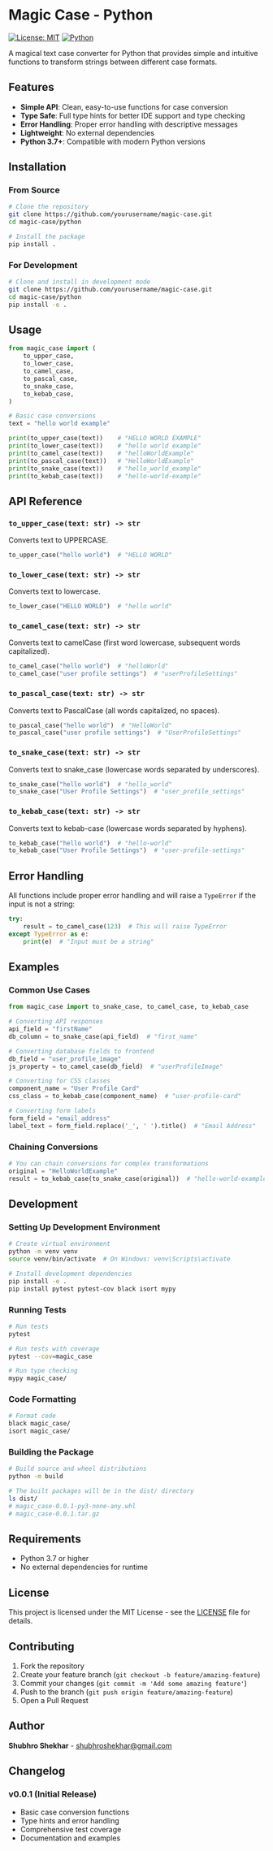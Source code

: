 # Magic Case - Python

[![License: MIT](https://img.shields.io/badge/License-MIT-yellow.svg)](https://opensource.org/licenses/MIT)
[![Python](https://img.shields.io/badge/python-3.7+-blue.svg)](https://www.python.org/downloads/)

A magical text case converter for Python that provides simple and intuitive functions to transform strings between different case formats.

## Features

- **Simple API**: Clean, easy-to-use functions for case conversion
- **Type Safe**: Full type hints for better IDE support and type checking
- **Error Handling**: Proper error handling with descriptive messages
- **Lightweight**: No external dependencies
- **Python 3.7+**: Compatible with modern Python versions

## Installation

### From Source

```bash
# Clone the repository
git clone https://github.com/yourusername/magic-case.git
cd magic-case/python

# Install the package
pip install .
```

### For Development

```bash
# Clone and install in development mode
git clone https://github.com/yourusername/magic-case.git
cd magic-case/python
pip install -e .
```

## Usage

```python
from magic_case import (
    to_upper_case,
    to_lower_case,
    to_camel_case,
    to_pascal_case,
    to_snake_case,
    to_kebab_case,
)

# Basic case conversions
text = "hello world example"

print(to_upper_case(text))    # "HELLO WORLD EXAMPLE"
print(to_lower_case(text))    # "hello world example"
print(to_camel_case(text))    # "helloWorldExample"
print(to_pascal_case(text))   # "HelloWorldExample"
print(to_snake_case(text))    # "hello_world_example"
print(to_kebab_case(text))    # "hello-world-example"
```

## API Reference

### `to_upper_case(text: str) -> str`

Converts text to UPPERCASE.

```python
to_upper_case("hello world")  # "HELLO WORLD"
```

### `to_lower_case(text: str) -> str`

Converts text to lowercase.

```python
to_lower_case("HELLO WORLD")  # "hello world"
```

### `to_camel_case(text: str) -> str`

Converts text to camelCase (first word lowercase, subsequent words capitalized).

```python
to_camel_case("hello world")  # "helloWorld"
to_camel_case("user profile settings")  # "userProfileSettings"
```

### `to_pascal_case(text: str) -> str`

Converts text to PascalCase (all words capitalized, no spaces).

```python
to_pascal_case("hello world")  # "HelloWorld"
to_pascal_case("user profile settings")  # "UserProfileSettings"
```

### `to_snake_case(text: str) -> str`

Converts text to snake_case (lowercase words separated by underscores).

```python
to_snake_case("hello world")  # "hello_world"
to_snake_case("User Profile Settings")  # "user_profile_settings"
```

### `to_kebab_case(text: str) -> str`

Converts text to kebab-case (lowercase words separated by hyphens).

```python
to_kebab_case("hello world")  # "hello-world"
to_kebab_case("User Profile Settings")  # "user-profile-settings"
```

## Error Handling

All functions include proper error handling and will raise a `TypeError` if the input is not a string:

```python
try:
    result = to_camel_case(123)  # This will raise TypeError
except TypeError as e:
    print(e)  # "Input must be a string"
```

## Examples

### Common Use Cases

```python
from magic_case import to_snake_case, to_camel_case, to_kebab_case

# Converting API responses
api_field = "firstName"
db_column = to_snake_case(api_field)  # "first_name"

# Converting database fields to frontend
db_field = "user_profile_image"
js_property = to_camel_case(db_field)  # "userProfileImage"

# Converting for CSS classes
component_name = "User Profile Card"
css_class = to_kebab_case(component_name)  # "user-profile-card"

# Converting form labels
form_field = "email_address"
label_text = form_field.replace('_', ' ').title()  # "Email Address"
```

### Chaining Conversions

```python
# You can chain conversions for complex transformations
original = "HelloWorldExample"
result = to_kebab_case(to_snake_case(original))  # "hello-world-example"
```

## Development

### Setting Up Development Environment

```bash
# Create virtual environment
python -m venv venv
source venv/bin/activate  # On Windows: venv\Scripts\activate

# Install development dependencies
pip install -e .
pip install pytest pytest-cov black isort mypy
```

### Running Tests

```bash
# Run tests
pytest

# Run tests with coverage
pytest --cov=magic_case

# Run type checking
mypy magic_case/
```

### Code Formatting

```bash
# Format code
black magic_case/
isort magic_case/
```

### Building the Package

```bash
# Build source and wheel distributions
python -m build

# The built packages will be in the dist/ directory
ls dist/
# magic_case-0.0.1-py3-none-any.whl
# magic_case-0.0.1.tar.gz
```

## Requirements

- Python 3.7 or higher
- No external dependencies for runtime

## License

This project is licensed under the MIT License - see the [LICENSE](../LICENSE) file for details.

## Contributing

1. Fork the repository
2. Create your feature branch (`git checkout -b feature/amazing-feature`)
3. Commit your changes (`git commit -m 'Add some amazing feature'`)
4. Push to the branch (`git push origin feature/amazing-feature`)
5. Open a Pull Request

## Author

**Shubhro Shekhar** - [shubhroshekhar@gmail.com](mailto:shubhroshekhar@gmail.com)

## Changelog

### v0.0.1 (Initial Release)
- Basic case conversion functions
- Type hints and error handling
- Comprehensive test coverage
- Documentation and examples
